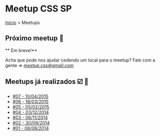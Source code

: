 Meetup CSS SP
======

[Início](../README.md) > Meetups

## Próximo meetup :calendar:

** Em breve!**

Acha que pode nos ajudar cedendo um local para o meetup? Fale com a gente => *meetup.css@gmail.com*

## Meetups já realizados :ballot_box_with_check: :facepunch:

* [#07 - 10/04/2015](meetups/07.md)
* [#06 - 18/03/2015](meetups/06.md)
* [#05 - 05/02/2015](meetups/05.md)
* [#04 - 03/12/2014](meetups/04.md)
* [#03 - 06/11/2014](meetups/03.md)
* [#02 - 30/09/2014](meetups/02.md)
* [#01 - 08/08/2014](meetups/01.md)
